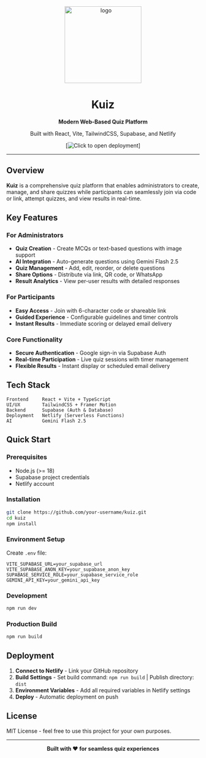 <div align="center">
  <img width="200" height="200" alt="logo" src="https://github.com/user-attachments/assets/169f5ff2-05cb-4269-8390-042b425e174e" />

  
  # Kuiz
  
  **Modern Web-Based Quiz Platform**
  
  Built with React, Vite, TailwindCSS, Supabase, and Netlify
  
  [![Click to open deployment](https://kuizit.netlify.app)]
  
</div>

---

## Overview

**Kuiz** is a comprehensive quiz platform that enables administrators to create, manage, and share quizzes while participants can seamlessly join via code or link, attempt quizzes, and view results in real-time.

## Key Features

### **For Administrators**
- **Quiz Creation** - Create MCQs or text-based questions with image support
- **AI Integration** - Auto-generate questions using Gemini Flash 2.5
- **Quiz Management** - Add, edit, reorder, or delete questions
- **Share Options** - Distribute via link, QR code, or WhatsApp
- **Result Analytics** - View per-user results with detailed responses

### **For Participants**  
- **Easy Access** - Join with 6-character code or shareable link
- **Guided Experience** - Configurable guidelines and timer controls
- **Instant Results** - Immediate scoring or delayed email delivery

### **Core Functionality**
- **Secure Authentication** - Google sign-in via Supabase Auth
- **Real-time Participation** - Live quiz sessions with timer management
- **Flexible Results** - Instant display or scheduled email delivery

## Tech Stack

```
Frontend     React + Vite + TypeScript
UI/UX        TailwindCSS + Framer Motion  
Backend      Supabase (Auth & Database)
Deployment   Netlify (Serverless Functions)
AI           Gemini Flash 2.5
```

## Quick Start

### Prerequisites
- Node.js (>= 18)
- Supabase project credentials
- Netlify account

### Installation

```bash
git clone https://github.com/your-username/kuiz.git
cd kuiz
npm install
```

### Environment Setup

Create `.env` file:

```env
VITE_SUPABASE_URL=your_supabase_url
VITE_SUPABASE_ANON_KEY=your_supabase_anon_key
SUPABASE_SERVICE_ROLE=your_supabase_service_role
GEMINI_API_KEY=your_gemini_api_key
```

### Development

```bash
npm run dev
```

### Production Build

```bash
npm run build
```

## Deployment

1. **Connect to Netlify** - Link your GitHub repository
2. **Build Settings** - Set build command: `npm run build` | Publish directory: `dist`
3. **Environment Variables** - Add all required variables in Netlify settings
4. **Deploy** - Automatic deployment on push

## License

MIT License - feel free to use this project for your own purposes.

---

<div align="center">
  
**Built with ❤️ for seamless quiz experiences**

</div>
